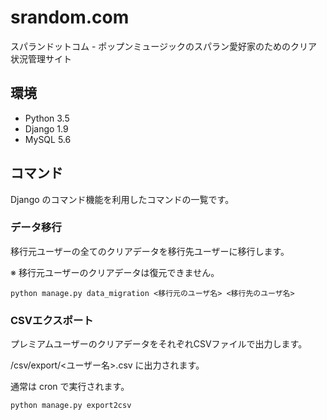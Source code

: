 # srandom.com
スパランドットコム - ポップンミュージックのスパラン愛好家のためのクリア状況管理サイト

## 環境
* Python 3.5
* Django 1.9
* MySQL 5.6

## コマンド
Django のコマンド機能を利用したコマンドの一覧です。

### データ移行
移行元ユーザーの全てのクリアデータを移行先ユーザーに移行します。

※ 移行元ユーザーのクリアデータは復元できません。

```
python manage.py data_migration <移行元のユーザ名> <移行先のユーザ名>
```

### CSVエクスポート
プレミアムユーザーのクリアデータをそれぞれCSVファイルで出力します。

/csv/export/<ユーザー名>.csv に出力されます。

通常は cron で実行されます。

```
python manage.py export2csv
```
